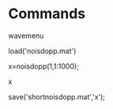 # Commands
wavemenu

load('noisdopp.mat')

 x=noisdopp(1,1:1000);
 
x

save('shortnoisdopp.mat','x');
